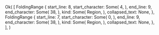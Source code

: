 Ok(
    [
        FoldingRange {
            start_line: 8,
            start_character: Some(
                4,
            ),
            end_line: 9,
            end_character: Some(
                38,
            ),
            kind: Some(
                Region,
            ),
            collapsed_text: None,
        },
        FoldingRange {
            start_line: 7,
            start_character: Some(
                0,
            ),
            end_line: 9,
            end_character: Some(
                38,
            ),
            kind: Some(
                Region,
            ),
            collapsed_text: None,
        },
    ],
)